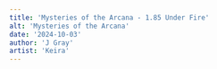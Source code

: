 ```yaml
---
title: 'Mysteries of the Arcana - 1.85 Under Fire'
alt: 'Mysteries of the Arcana'
date: '2024-10-03'
author: 'J Gray'
artist: 'Keira'
---
```

